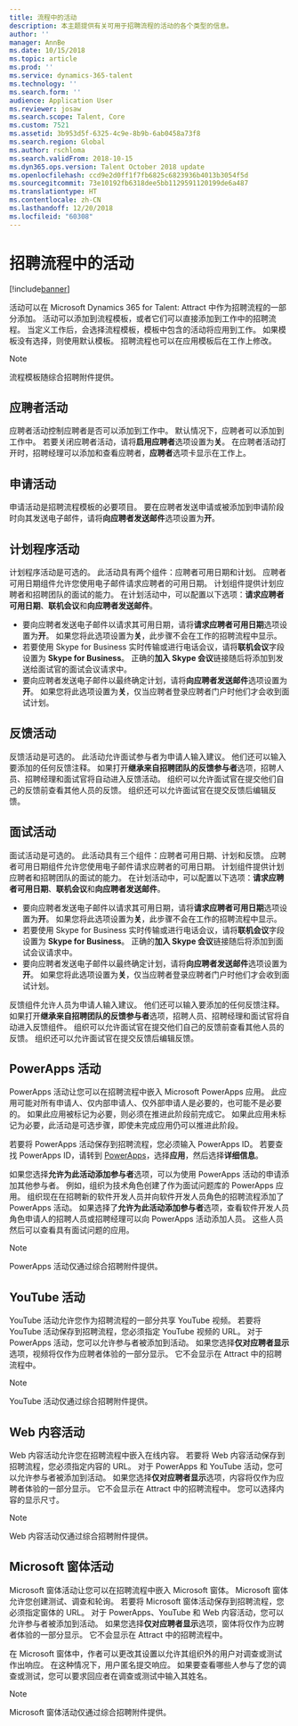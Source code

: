 ```yaml
---
title: 流程中的活动
description: 本主题提供有关可用于招聘流程的活动的各个类型的信息。
author: ''
manager: AnnBe
ms.date: 10/15/2018
ms.topic: article
ms.prod: ''
ms.service: dynamics-365-talent
ms.technology: ''
ms.search.form: ''
audience: Application User
ms.reviewer: josaw
ms.search.scope: Talent, Core
ms.custom: 7521
ms.assetid: 3b953d5f-6325-4c9e-8b9b-6ab0458a73f8
ms.search.region: Global
ms.author: rschloma
ms.search.validFrom: 2018-10-15
ms.dyn365.ops.version: Talent October 2018 update
ms.openlocfilehash: ccd9e2d0ff1f7fb6825c6823936b4013b3054f5d
ms.sourcegitcommit: 73e10192fb6318dee5bb1129591120199de6a487
ms.translationtype: HT
ms.contentlocale: zh-CN
ms.lasthandoff: 12/20/2018
ms.locfileid: "60308"
---
```

# <a name="activities-in-the-hiring-processes"></a>招聘流程中的活动

[!include[banner](../includes/banner.md)]

活动可以在 Microsoft Dynamics 365 for Talent: Attract 中作为招聘流程的一部分添加。 活动可以添加到流程模板，或者它们可以直接添加到工作中的招聘流程。 当定义工作后，会选择流程模板，模板中包含的活动将应用到工作。 如果模板没有选择，则使用默认模板。 招聘流程也可以在应用模板后在工作上修改。

> [!NOTE] 
> 流程模板随综合招聘附件提供。

## <a name="prospect-activity"></a>应聘者活动

应聘者活动控制应聘者是否可以添加到工作中。 默认情况下，应聘者可以添加到工作中。 若要关闭应聘者活动，请将**启用应聘者**选项设置为**关**。 在应聘者活动打开时，招聘经理可以添加和查看应聘者，**应聘者**选项卡显示在工作上。

## <a name="application-activity"></a>申请活动

申请活动是招聘流程模板的必要项目。 要在应聘者发送申请或被添加到申请阶段时向其发送电子邮件，请将**向应聘者发送邮件**选项设置为**开**。

## <a name="scheduler-activity"></a>计划程序活动

计划程序活动是可选的。 此活动具有两个组件：应聘者可用日期和计划。 应聘者可用日期组件允许您使用电子邮件请求应聘者的可用日期。 计划组件提供计划应聘者和招聘团队的面试的能力。 在计划活动中，可以配置以下选项：**请求应聘者可用日期**、**联机会议**和**向应聘者发送邮件**。

- 要向应聘者发送电子邮件以请求其可用日期，请将**请求应聘者可用日期**选项设置为**开**。 如果您将此选项设置为**关**，此步骤不会在工作的招聘流程中显示。
- 若要使用 Skype for Business 实时传输或进行电话会议，请将**联机会议**字段设置为 **Skype for Business**。 正确的**加入 Skype 会议**链接随后将添加到发送给面试官的面试会议请求中。
- 要向应聘者发送电子邮件以最终确定计划，请将**向应聘者发送邮件**选项设置为**开**。 如果您将此选项设置为**关**，仅当应聘者登录应聘者门户时他们才会收到面试计划。

## <a name="feedback-activity"></a>反馈活动

反馈活动是可选的。 此活动允许面试参与者为申请人输入建议。 他们还可以输入要添加的任何反馈注释。 如果打开**继承来自招聘团队的反馈参与者**选项，招聘人员、招聘经理和面试官将自动进入反馈活动。 组织可以允许面试官在提交他们自己的反馈前查看其他人员的反馈。 组织还可以允许面试官在提交反馈后编辑反馈。

## <a name="interview-activity"></a>面试活动

面试活动是可选的。 此活动具有三个组件：应聘者可用日期、计划和反馈。 应聘者可用日期组件允许您使用电子邮件请求应聘者的可用日期。 计划组件提供计划应聘者和招聘团队的面试的能力。 在计划活动中，可以配置以下选项：**请求应聘者可用日期**、**联机会议**和**向应聘者发送邮件**。

- 要向应聘者发送电子邮件以请求其可用日期，请将**请求应聘者可用日期**选项设置为**开**。 如果您将此选项设置为**关**，此步骤不会在工作的招聘流程中显示。
- 若要使用 Skype for Business 实时传输或进行电话会议，请将**联机会议**字段设置为 **Skype for Business**。 正确的**加入 Skype 会议**链接随后将添加到面试会议请求中。
- 要向应聘者发送电子邮件以最终确定计划，请将**向应聘者发送邮件**选项设置为**开**。 如果您将此选项设置为**关**，仅当应聘者登录应聘者门户时他们才会收到面试计划。

反馈组件允许人员为申请人输入建议。 他们还可以输入要添加的任何反馈注释。 如果打开**继承来自招聘团队的反馈参与者**选项，招聘人员、招聘经理和面试官将自动进入反馈组件。 组织可以允许面试官在提交他们自己的反馈前查看其他人员的反馈。 组织还可以允许面试官在提交反馈后编辑反馈。

## <a name="powerapps-activity"></a>PowerApps 活动

PowerApps 活动让您可以在招聘流程中嵌入 Microsoft PowerApps 应用。 此应用可能对所有申请人、仅内部申请人、仅外部申请人是必要的，也可能不是必要的。 如果此应用被标记为必要，则必须在推进此阶段前完成它。 如果此应用未标记为必要，此活动是可选步骤，即使未完成应用仍可以推进此阶段。

若要将 PowerApps 活动保存到招聘流程，您必须输入 PowerApps ID。 若要查找 PowerApps ID，请转到 [PowerApps](https://web.powerapps.com)，选择**应用**，然后选择**详细信息**。

如果您选择**允许为此活动添加参与者**选项，可以为使用 PowerApps 活动的申请添加其他参与者。 例如，组织为技术角色创建了作为面试问题库的 PowerApps 应用。 组织现在在招聘新的软件开发人员并向软件开发人员角色的招聘流程添加了 PowerApps 活动。 如果选择了**允许为此活动添加参与者**选项，查看软件开发人员角色申请人的招聘人员或招聘经理可以向 PowerApps 活动添加人员。 这些人员然后可以查看具有面试问题的应用。

> [!NOTE]
> PowerApps 活动仅通过综合招聘附件提供。

## <a name="youtube-activity"></a>YouTube 活动

YouTube 活动允许您作为招聘流程的一部分共享 YouTube 视频。 若要将 YouTube 活动保存到招聘流程，您必须指定 YouTube 视频的 URL。 对于 PowerApps 活动，您可以允许参与者被添加到活动。 如果您选择**仅对应聘者显示**选项，视频将仅作为应聘者体验的一部分显示。 它不会显示在 Attract 中的招聘流程中。

> [!NOTE]
> YouTube 活动仅通过综合招聘附件提供。

## <a name="web-content-activity"></a>Web 内容活动

Web 内容活动允许您在招聘流程中嵌入在线内容。 若要将 Web 内容活动保存到招聘流程，您必须指定内容的 URL。 对于 PowerApps 和 YouTube 活动，您可以允许参与者被添加到活动。 如果您选择**仅对应聘者显示**选项，内容将仅作为应聘者体验的一部分显示。 它不会显示在 Attract 中的招聘流程中。 您可以选择内容的显示尺寸。

> [!NOTE]
> Web 内容活动仅通过综合招聘附件提供。

## <a name="microsoft-forms-activity"></a>Microsoft 窗体活动

Microsoft 窗体活动让您可以在招聘流程中嵌入 Microsoft 窗体。 Microsoft 窗体允许您创建测试、调查和轮询。 若要将 Microsoft 窗体活动保存到招聘流程，您必须指定窗体的 URL。 对于 PowerApps、YouTube 和 Web 内容活动，您可以允许参与者被添加到活动。 如果您选择**仅对应聘者显示**选项，窗体将仅作为应聘者体验的一部分显示。 它不会显示在 Attract 中的招聘流程中。

在 Microsoft 窗体中，作者可以更改其设置以允许其组织外的用户对调查或测试作出响应。 在这种情况下，用户匿名提交响应。 如果要查看哪些人参与了您的调查或测试，您可以要求回应者在调查或测试中输入其姓名。

> [!NOTE]
> Microsoft 窗体活动仅通过综合招聘附件提供。
